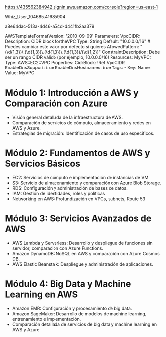 https://435562384942.signin.aws.amazon.com/console?region=us-east-1

Whiz_User_104685.41685904

a8e64dac-513a-4d46-a54d-d441fb2aa379

AWSTemplateFormatVersion: '2010-09-09'
Parameters:
  VpcCIDR:
    Description: CIDR block fortheVPC
    Type: String
    Default: "10.0.0.0/16" # Puedes cambiar este valor por defecto si quieres
    AllowedPattern: "(\\d{1,3})\\.(\\d{1,3})\\.(\\d{1,3})\\.(\\d{1,3})/(\\d{1,2})"
    ConstraintDescription: Debe ser un rango CIDR válido (por ejemplo, 10.0.0.0/16)
Resources:
  MyVPC:
    Type: AWS::EC2::VPC
    Properties:
      CidrBlock: !Ref VpcCIDR
      EnableDnsSupport: true
      EnableDnsHostnames: true
      Tags:
        - Key: Name
          Value: MyVPC

# Módulo 1: Introducción a AWS y Comparación con Azure

- Visión general detallada de la infraestructura de AWS.
- Comparación de servicios de cómputo, almacenamiento y redes en AWS y Azure.
- Estrategias de migración: Identificación de casos de uso específicos.

# Módulo 2: Fundamentos de AWS y Servicios Básicos

- EC2: Servicios de cómputo e implementación de instancias de VM
- S3: Servicio de almacenamiento y comparación con Azure Blob Storage.
- RDS: Configuración y administración de bases de datos.
- IAM: Gestión de identidades, roles y políticas
- Networking en AWS: Profundización en VPCs, subnets, Route 53

# Módulo 3: Servicios Avanzados de AWS

- AWS Lambda y Serverless: Desarrollo y despliegue de funciones sin servidor, comparación con Azure Functions.
- Amazon DynamoDB: NoSQL en AWS y comparación con Azure Cosmos DB.
- AWS Elastic Beanstalk: Despliegue y administración de aplicaciones.

# Módulo 4: Big Data y Machine Learning en AWS

- Amazon EMR: Configuración y procesamiento de big data.
- Amazon SageMaker: Desarrollo de modelos de machine learning, entrenamiento e implementación.
- Comparación detallada de servicios de big data y machine learning en AWS y Azure
